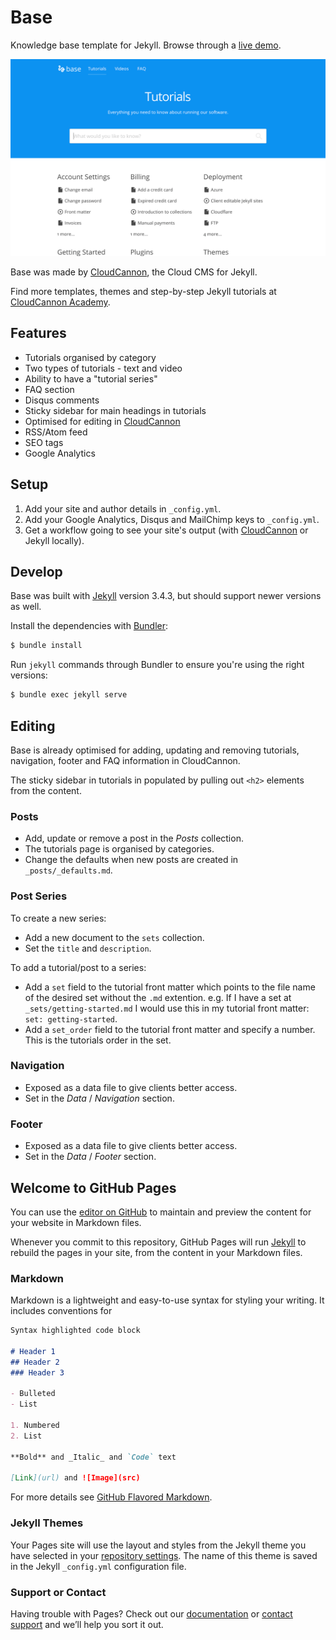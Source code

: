 # Base

Knowledge base template for Jekyll. Browse through a [live demo](https://orange-ape.cloudvent.net/).

![Base template screenshot](images/_screenshot.png)

Base was made by [CloudCannon](http://cloudcannon.com/), the Cloud CMS for Jekyll.

Find more templates, themes and step-by-step Jekyll tutorials at [CloudCannon Academy](https://learn.cloudcannon.com/).

## Features

* Tutorials organised by category
* Two types of tutorials - text and video
* Ability to have a "tutorial series"
* FAQ section
* Disqus comments
* Sticky sidebar for main headings in tutorials
* Optimised for editing in [CloudCannon](http://cloudcannon.com/)
* RSS/Atom feed
* SEO tags
* Google Analytics

## Setup

1. Add your site and author details in `_config.yml`.
2. Add your Google Analytics, Disqus and MailChimp keys to `_config.yml`.
3. Get a workflow going to see your site's output (with [CloudCannon](https://app.cloudcannon.com/) or Jekyll locally).

## Develop

Base was built with [Jekyll](http://jekyllrb.com/) version 3.4.3, but should support newer versions as well.

Install the dependencies with [Bundler](http://bundler.io/):

~~~bash
$ bundle install
~~~

Run `jekyll` commands through Bundler to ensure you're using the right versions:

~~~bash
$ bundle exec jekyll serve
~~~

## Editing

Base is already optimised for adding, updating and removing tutorials, navigation, footer and FAQ information in CloudCannon.

The sticky sidebar in tutorials in populated by pulling out `<h2>` elements from the content.

### Posts

* Add, update or remove a post in the *Posts* collection.
* The tutorials page is organised by categories.
* Change the defaults when new posts are created in `_posts/_defaults.md`.

### Post Series
To create a new series:

* Add a new document to the `sets` collection.
* Set the `title` and `description`.

To add a tutorial/post to a series:
* Add a `set` field to the tutorial front matter which points to the file name of the desired set without the `.md` extention. e.g. If I have a set at `_sets/getting-started.md` I would use this in my tutorial front matter: `set: getting-started`.
* Add a `set_order` field to the tutorial front matter and specify a number. This is the tutorials order in the set.

### Navigation

* Exposed as a data file to give clients better access.
* Set in the *Data* / *Navigation* section.

### Footer

* Exposed as a data file to give clients better access.
* Set in the *Data* / *Footer* section.


## Welcome to GitHub Pages

You can use the [editor on GitHub](https://github.com/intrpr/jeykll-test/edit/master/README.md) to maintain and preview the content for your website in Markdown files.

Whenever you commit to this repository, GitHub Pages will run [Jekyll](https://jekyllrb.com/) to rebuild the pages in your site, from the content in your Markdown files.

### Markdown

Markdown is a lightweight and easy-to-use syntax for styling your writing. It includes conventions for

```markdown
Syntax highlighted code block

# Header 1
## Header 2
### Header 3

- Bulleted
- List

1. Numbered
2. List

**Bold** and _Italic_ and `Code` text

[Link](url) and ![Image](src)
```

For more details see [GitHub Flavored Markdown](https://guides.github.com/features/mastering-markdown/).

### Jekyll Themes

Your Pages site will use the layout and styles from the Jekyll theme you have selected in your [repository settings](https://github.com/intrpr/jeykll-test/settings). The name of this theme is saved in the Jekyll `_config.yml` configuration file.

### Support or Contact

Having trouble with Pages? Check out our [documentation](https://help.github.com/categories/github-pages-basics/) or [contact support](https://github.com/contact) and we’ll help you sort it out.

